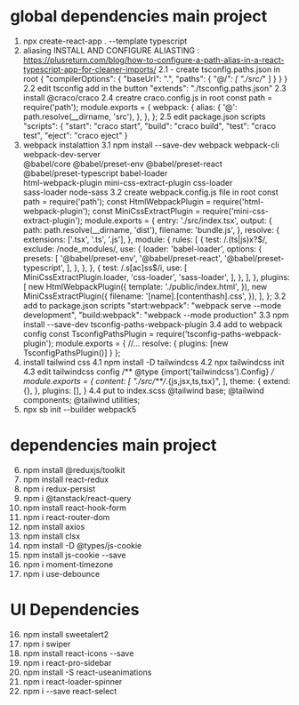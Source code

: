 # global dependencies main project
1. npx create-react-app . --template typescript
2. aliasing 
  INSTALL AND CONFIGURE ALIASTING : https://plusreturn.com/blog/how-to-configure-a-path-alias-in-a-react-typescript-app-for-cleaner-imports/
  2.1 - create tsconfig.paths.json in root
  {
      "compilerOptions": {
          "baseUrl": ".",
          "paths": {
              "@/*": [
                  "./src/*"
              ]
          }
      }
  }
  2.2 edit tsconfig add in the button
  "extends": "./tsconfig.paths.json"
  2.3 install @craco/craco
  2.4 creatre craco.config.js in root
  const path = require('path');
  module.exports = {
    webpack: {
      alias: {
        '@': path.resolve(__dirname, 'src'),
      },
    },
  };
  2.5 edit package.json scripts
  "scripts": {
      "start": "craco start",
      "build": "craco build",
      "test": "craco test",
      "eject": "craco eject"
  }
3. webpack instalattion 
  3.1 npm install --save-dev webpack webpack-cli webpack-dev-server \
  @babel/core @babel/preset-env @babel/preset-react \
  @babel/preset-typescript babel-loader \
  html-webpack-plugin mini-css-extract-plugin css-loader \
  sass-loader node-sass
  3.2 create webpack.config.js file in root
  const path = require('path');
  const HtmlWebpackPlugin = require('html-webpack-plugin');
  const MiniCssExtractPlugin = require('mini-css-extract-plugin');
  module.exports = {
    entry: './src/index.tsx',
    output: {
      path: path.resolve(__dirname, 'dist'),
      filename: 'bundle.js',
    },
    resolve: {
      extensions: ['.tsx', '.ts', '.js'],
    },
    module: {
      rules: [
        {
          test: /\.(ts|js)x?$/,
          exclude: /node_modules/,
          use: {
            loader: 'babel-loader',
            options: {
              presets: [
                '@babel/preset-env',
                '@babel/preset-react',
                '@babel/preset-typescript',
              ],
            },
          },
        },
        {
          test: /\.s[ac]ss$/i,
          use: [
            MiniCssExtractPlugin.loader,
            'css-loader',
            'sass-loader',
          ],
        },
      ],
    },
    plugins: [
      new HtmlWebpackPlugin({
        template: './public/index.html',
      }),
      new MiniCssExtractPlugin({
        filename: '[name].[contenthash].css',
      }),
    ],
  };
  3.2 add to package.json scripts
  "start:webpack": "webpack serve --mode development",
  "build:webpack": "webpack --mode production"
  3.3 npm install --save-dev tsconfig-paths-webpack-plugin
  3.4 add to webpack config 
  const TsconfigPathsPlugin = require('tsconfig-paths-webpack-plugin');
  module.exports = {
    //...
    resolve: {
      plugins: [new TsconfigPathsPlugin()]
    }
  };
4. install tailwind css 
  4.1 npm install -D tailwindcss
  4.2 npx tailwindcss init
  4.3 edit tailwindcss config
  /** @type {import('tailwindcss').Config} */
  module.exports = {
    content: [
      "./src/**/*.{js,jsx,ts,tsx}",
    ],
    theme: {
      extend: {},
    },
    plugins: [],
  }
  4.4 put to index.scss
  @tailwind base;
  @tailwind components;
  @tailwind utilities;
5. npx sb init --builder webpack5  

# dependencies main project
6. npm install @reduxjs/toolkit
7. npm install react-redux
8. npm i redux-persist
9. npm i @tanstack/react-query
10. npm install react-hook-form
11. npm i react-router-dom
12. npm install axios 
13. npm install clsx
14. npm install -D @types/js-cookie
15. npm install js-cookie --save
16. npm i moment-timezone
17. npm i use-debounce

# UI Dependencies 
16. npm install sweetalert2
17. npm i swiper
18. npm install react-icons --save
19. npm i react-pro-sidebar
20. npm install -S react-useanimations
21. npm i react-loader-spinner
22. npm i --save react-select